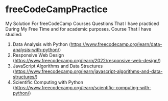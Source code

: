 # freeCodeCampPractice
My Solution For freeCodeCamp Courses Questions That I have practiced During My Free Time and for academic purposes.
Course That I have studied: 
1. Data Analysis with Python (https://www.freecodecamp.org/learn/data-analysis-with-python/)
2. Responsive Web Design (https://www.freecodecamp.org/learn/2022/responsive-web-design/)
3. JavaScript Algorithms and Data Structures (https://www.freecodecamp.org/learn/javascript-algorithms-and-data-structures/)
4. Scientific Computing with Python (https://www.freecodecamp.org/learn/scientific-computing-with-python/)
